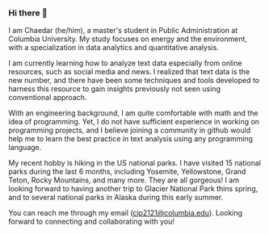 ### Hi there 👋

I am Chaedar (he/him), a master's student in Public Administration at Columbia University. My study focuses on energy and the environment,
with a specialization in data analytics and quantitative analysis.

I am currently learning how to analyze text data especially from online resources, such as social media and news. I realized that text data 
is the new number, and there have been some techniques and tools developed to harness this resource to gain insights previously not seen 
using conventional approach.

With an engineering background, I am quite comfortable with math and the idea of programming. Yet, I do not have sufficient experience in
working on programming projects, and I believe joining a community in github would help me to learn the best practice in text analysis 
using any programming language.

My recent hobby is hiking in the US national parks. I have visited 15 national parks during the last 6 months, including Yosemite, Yellowstone,
Grand Teton, Rocky Mountains, and many more. They are all gorgeous! I am looking forward to having another trip to Glacier National Park thins spring,
and to several national parks in Alaska during this early summer.

You can reach me through my email (cip2121@columbia.edu). Looking forward to connecting and collaborating with you!

<!--
**cip2121/cip2121** is a ✨ _special_ ✨ repository because its `README.md` (this file) appears on your GitHub profile.

